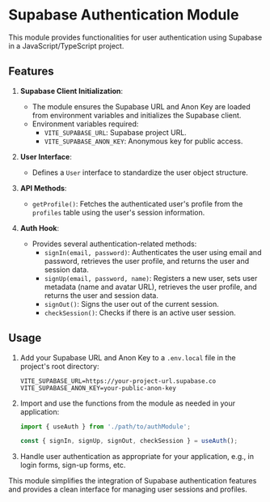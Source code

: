 # Supabase Authentication Module

This module provides functionalities for user authentication using Supabase in a JavaScript/TypeScript project. 

## Features

1. **Supabase Client Initialization**:
   - The module ensures the Supabase URL and Anon Key are loaded from environment variables and initializes the Supabase client.
   - Environment variables required:
     - `VITE_SUPABASE_URL`: Supabase project URL.
     - `VITE_SUPABASE_ANON_KEY`: Anonymous key for public access.

2. **User Interface**:
   - Defines a `User` interface to standardize the user object structure.

3. **API Methods**:
   - `getProfile()`: Fetches the authenticated user's profile from the `profiles` table using the user's session information.

4. **Auth Hook**:
   - Provides several authentication-related methods:
     - `signIn(email, password)`: Authenticates the user using email and password, retrieves the user profile, and returns the user and session data.
     - `signUp(email, password, name)`: Registers a new user, sets user metadata (name and avatar URL), retrieves the user profile, and returns the user and session data.
     - `signOut()`: Signs the user out of the current session.
     - `checkSession()`: Checks if there is an active user session.

## Usage

1. Add your Supabase URL and Anon Key to a `.env.local` file in the project's root directory:
   ```
   VITE_SUPABASE_URL=https://your-project-url.supabase.co
   VITE_SUPABASE_ANON_KEY=your-public-anon-key
   ```

2. Import and use the functions from the module as needed in your application:
   ```javascript
   import { useAuth } from './path/to/authModule';

   const { signIn, signUp, signOut, checkSession } = useAuth();
   ```

3. Handle user authentication as appropriate for your application, e.g., in login forms, sign-up forms, etc.

This module simplifies the integration of Supabase authentication features and provides a clean interface for managing user sessions and profiles.
